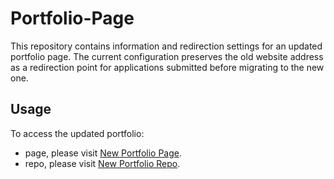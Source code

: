 # Portfolio-Page

This repository contains information and redirection settings for an updated portfolio page. The current configuration preserves the old website address as a redirection point for applications submitted before migrating to the new one.

## Usage

To access the updated portfolio:

- page, please visit [New Portfolio Page](https://wojkr.github.io/portfolio/).
- repo, please visit [New Portfolio Repo](https://github.com/wojkr/portfolio).
